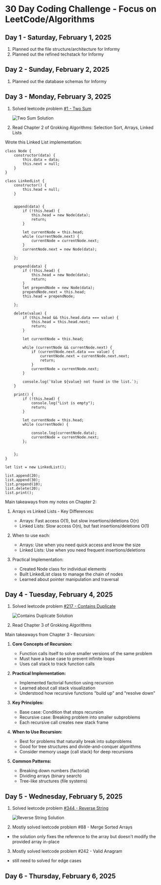 # 30 Day Coding Challenge - Focus on LeetCode/Algorithms


## Day 1 - Saturday, February 1, 2025
1. Planned out the file structure/architecture for Informy
2. Planned out the refined techstack for Informy


## Day 2 - Sunday, February 2, 2025
1. Planned out the database schemas for Informy



## Day 3 - Monday, February 3, 2025
1. Solved leetcode problem [#1 - Two Sum](https://leetcode.com/problems/two-sum/description/)

   ![Two Sum Solution](coding-log/images/1-two-sum.js.png)


2. Read Chapter 2 of Grokking Algorithms: Selection Sort, Arrays, Linked Lists

Wrote this Linked List implementation: 

```
class Node {
    constructor(data) {
        this.data = data;
        this.next = null;
    }
}

class LinkedList {
    constructor() {
        this.head = null;
    }


    append(data) {
        if (!this.head) {
            this.head = new Node(data);
            return;
        }

        let currentNode = this.head;
        while (currentNode.next) {
            currentNode = currentNode.next;
        }
        currentNode.next = new Node(data);

    };

    prepend(data) {
        if (!this.head) {
            this.head = new Node(data);
            return;
        }
        let prependNode = new Node(data);
        prependNode.next = this.head;
        this.head = prependNode;

    };

    delete(value) {
        if (this.head && this.head.data === value) {
            this.head = this.head.next;
            return;
        }

        let currentNode = this.head;

        while (currentNode && currentNode.next) {
            if (currentNode.next.data === value) {
                currentNode.next = currentNode.next.next;
                return;
            }
            currentNode = currentNode.next;
        }

        console.log(`Value ${value} not found in the list.`);
    }

    print() {
        if (!this.head) {
            console.log("List is empty");
            return;
        }

        let currentNode = this.head;
        while (currentNode) {

            console.log(currentNode.data);
            currentNode = currentNode.next;
        };


    };
}

let list = new LinkedList();

list.append(20);
list.append(30);
list.prepend(10);
list.delete(20);
list.print();
```


Main takeaways from my notes on Chapter 2: 

1. Arrays vs Linked Lists - Key Differences:
   - Arrays: Fast access O(1), but slow insertions/deletions O(n)
   - Linked Lists: Slow access O(n), but fast insertions/deletions O(1)

2. When to use each:
   - Arrays: Use when you need quick access and know the size
   - Linked Lists: Use when you need frequent insertions/deletions

3. Practical Implementation:
   - Created Node class for individual elements
   - Built LinkedList class to manage the chain of nodes
   - Learned about pointer manipulation and traversal


## Day 4 - Tuesday, February 4, 2025
1. Solved leetcode problem [#217 - Contains Duplicate](https://leetcode.com/problems/contains-duplicate/description/)

   ![Contains Duplicate Solution](coding-log/images/217-contains-duplicate.png)

2. Read Chapter 3 of Grokking Algorithms 

Main takeaways from Chapter 3 - Recursion:

1. **Core Concepts of Recursion:**
   - Function calls itself to solve smaller versions of the same problem
   - Must have a base case to prevent infinite loops
   - Uses call stack to track function calls

2. **Practical Implementation:**
   - Implemented factorial function using recursion
   - Learned about call stack visualization
   - Understood how recursive functions "build up" and "resolve down"

3. **Key Principles:**
   - Base case: Condition that stops recursion
   - Recursive case: Breaking problem into smaller subproblems
   - Each recursive call creates new stack frame

4. **When to Use Recursion:**
   - Best for problems that naturally break into subproblems
   - Good for tree structures and divide-and-conquer algorithms
   - Consider memory usage (call stack) for deep recursions

5. **Common Patterns:**
   - Breaking down numbers (factorial)
   - Dividing arrays (binary search)
   - Tree-like structures (file systems)


## Day 5 - Wednesday, February 5, 2025
1. Solved leetcode problem [#344 - Reverse String](https://leetcode.com/problems/reverse-string/description/)

    ![Reverse String Solution](coding-log/images/344-reverse-string.png)

2. Mostly solved leetcode problem #88 - Merge Sorted Arrays
- the solution only fixes the reference to the array but doesn't modify the provided array in-place

3. Mostly solved leetcode problem #242 - Valid Anagram
- still need to solved for edge cases


## Day 6 - Thursday, February 6, 2025
